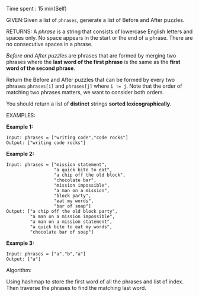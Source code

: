 Time spent :  15 min(Self)

GIVEN:Given a list of `phrases`, generate a list of Before and After puzzles.

RETURNS: A *phrase* is a string that consists of lowercase English letters and spaces only. No space appears in the start or the end of a phrase. There are no consecutive spaces in a phrase.

*Before and After puzzles* are phrases that are formed by merging two phrases where the **last word of the first phrase** is the same as the **first word of the second phrase**.

Return the Before and After puzzles that can be formed by every two phrases `phrases[i]` and `phrases[j]` where `i != j`. Note that the order of matching two phrases matters, we want to consider both orders.

You should return a list of **distinct** strings **sorted lexicographically**.

EXAMPLES:

**Example 1:**

```
Input: phrases = ["writing code","code rocks"]
Output: ["writing code rocks"]
```

**Example 2:**

```
Input: phrases = ["mission statement",
                  "a quick bite to eat",
                  "a chip off the old block",
                  "chocolate bar",
                  "mission impossible",
                  "a man on a mission",
                  "block party",
                  "eat my words",
                  "bar of soap"]
Output: ["a chip off the old block party",
         "a man on a mission impossible",
         "a man on a mission statement",
         "a quick bite to eat my words",
         "chocolate bar of soap"]
```

**Example 3:**

```
Input: phrases = ["a","b","a"]
Output: ["a"]
```

Algorithm:

Using hashmap to store the first word of all the phrases and list of index. Then traverse the phrases to find the matching last word.